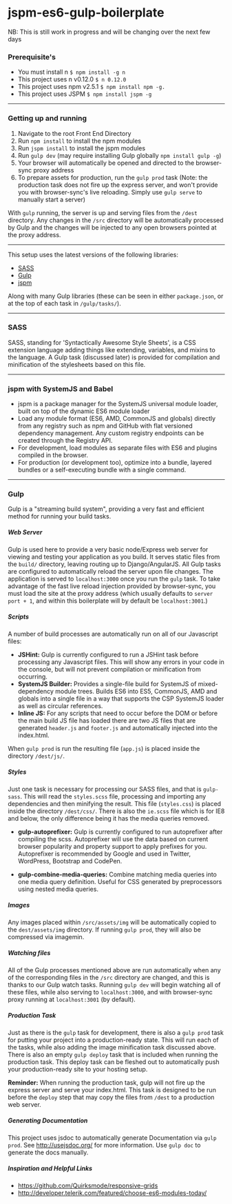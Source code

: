 jspm-es6-gulp-boilerplate
=====================================

NB: This is still work in progress and will be changing over the next few days


### Prerequisite's

- You must install n `$ npm install -g n`
- This project uses n v0.12.0 `$ n 0.12.0`
- This project uses npm v2.5.1 `$ npm install npm -g.`
- This project uses JSPM `$ npm install jspm -g`

---

### Getting up and running

1. Navigate to the root Front End Directory
2. Run `npm install` to install the npm modules
3. Run `jspm install` to install the jspm modules
4. Run `gulp dev` (may require installing Gulp globally `npm install gulp -g`)
5. Your browser will automatically be opened and directed to the browser-sync proxy address
6. To prepare assets for production, run the `gulp prod` task (Note: the production task does not fire up the express server, and won't provide you with browser-sync's live reloading. Simply use `gulp serve` to manually start a server)

With `gulp` running, the server is up and serving files from the `/dest` directory. Any changes in the `/src` directory will be automatically processed by Gulp and the changes will be injected to any open browsers pointed at the proxy address.

---

This setup uses the latest versions of the following libraries:

- [SASS](http://sass-lang.com/)
- [Gulp](http://gulpjs.com/)
- [jspm](http://jspm.io/)

Along with many Gulp libraries (these can be seen in either `package.json`, or at the top of each task in `/gulp/tasks/`).

---

### SASS

SASS, standing for 'Syntactically Awesome Style Sheets', is a CSS extension language adding things like extending, variables, and mixins to the language. A Gulp task (discussed later) is provided for compilation and minification of the stylesheets based on this file.

---

### jspm with SystemJS and Babel

- jspm is a package manager for the SystemJS universal module loader, built on top of the dynamic ES6 module loader
- Load any module format (ES6, AMD, CommonJS and globals) directly from any registry such as npm and GitHub with flat versioned dependency management. Any custom registry endpoints can be created through the Registry API.
- For development, load modules as separate files with ES6 and plugins compiled in the browser.
- For production (or development too), optimize into a bundle, layered bundles or a self-executing bundle with a single command.

---

### Gulp

Gulp is a "streaming build system", providing a very fast and efficient method for running your build tasks.

##### Web Server

Gulp is used here to provide a very basic node/Express web server for viewing and testing your application as you build. It serves static files from the `build/` directory, leaving routing up to Django/AngularJS. All Gulp tasks are configured to automatically reload the server upon file changes. The application is served to `localhost:3000` once you run the `gulp` task. To take advantage of the fast live reload injection provided by browser-sync, you must load the site at the proxy address (which usually defaults to `server port + 1`, and within this boilerplate will by default be `localhost:3001`.)

##### Scripts

A number of build processes are automatically run on all of our Javascript files:

- **JSHint:** Gulp is currently configured to run a JSHint task before processing any Javascript files. This will show any errors in your code in the console, but will not prevent compilation or minification from occurring.
- **SystemJS Builder:** Provides a single-file build for SystemJS of mixed-dependency module trees. Builds ES6 into ES5, CommonJS, AMD and globals into a single file in a way that supports the CSP SystemJS loader as well as circular references.
- **Inline JS:** For any scripts that need to occur before the DOM or before the main build JS file has loaded there are two JS files that are generated `header.js` and `footer.js` and automatically injected into the index.html.

When `gulp prod` is run the resulting file (`app.js`) is placed inside the directory `/dest/js/`.



##### Styles

Just one task is necessary for processing our SASS files, and that is `gulp-sass`. This will read the `styles.scss` file, processing and importing any dependencies and then minifying the result. This file (`styles.css`) is placed inside the directory `/dest/css/`. There is also the `ie.scss` file which is for IE8 and below, the only difference being it has the media queries removed.

- **gulp-autoprefixer:** Gulp is currently configured to run autoprefixer after compiling the scss.  Autoprefixer will use the data based on current browser popularity and property support to apply prefixes for you. Autoprefixer is recommended by Google and used in Twitter, WordPress, Bootstrap and CodePen.

- **gulp-combine-media-queries:** Combine matching media queries into one media query definition. Useful for CSS generated by preprocessors using nested media queries.

##### Images

Any images placed within `/src/assets/img` will be automatically copied to the `dest/assets/img` directory. If running `gulp prod`, they will also be compressed via imagemin.

##### Watching files

All of the Gulp processes mentioned above are run automatically when any of the corresponding files in the `/src` directory are changed, and this is thanks to our Gulp watch tasks. Running `gulp dev` will begin watching all of these files, while also serving to `localhost:3000`, and with browser-sync proxy running at `localhost:3001` (by default).

##### Production Task

Just as there is the `gulp` task for development, there is also a `gulp prod` task for putting your project into a production-ready state. This will run each of the tasks, while also adding the image minification task discussed above. There is also an empty `gulp deploy` task that is included when running the production task. This deploy task can be fleshed out to automatically push your production-ready site to your hosting setup.

**Reminder:** When running the production task, gulp will not fire up the express server and serve your index.html. This task is designed to be run before the `deploy` step that may copy the files from `/dest` to a production web server.


##### Generating Documentation

This project uses jsdoc to automatically generate Documentation via `gulp prod`. See http://usejsdoc.org/ for more information. Use `gulp doc` to generate the docs manually.

##### Inspiration and Helpful Links

- https://github.com/Quirksmode/responsive-grids
- http://developer.telerik.com/featured/choose-es6-modules-today/